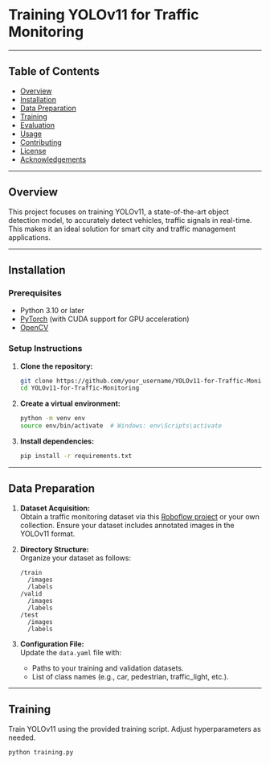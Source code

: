 # Training YOLOv11 for Traffic Monitoring
---

## Table of Contents

- [Overview](#overview)
- [Installation](#installation)
- [Data Preparation](#data-preparation)
- [Training](#training)
- [Evaluation](#evaluation)
- [Usage](#usage)
- [Contributing](#contributing)
- [License](#license)
- [Acknowledgements](#acknowledgements)

---

## Overview

This project focuses on training YOLOv11, a state-of-the-art object detection model, to accurately detect vehicles, traffic signals in real-time. 
This makes it an ideal solution for smart city and traffic management applications.

---

## Installation

### Prerequisites

- Python 3.10 or later
- [PyTorch](https://pytorch.org/) (with CUDA support for GPU acceleration)
- [OpenCV](https://opencv.org/)

### Setup Instructions

1. **Clone the repository:**

    ```bash
    git clone https://github.com/your_username/YOLOv11-for-Traffic-Monitoring.git
    cd YOLOv11-for-Traffic-Monitoring
    ```

2. **Create a virtual environment:**

    ```bash
    python -m venv env
    source env/bin/activate  # Windows: env\Scripts\activate
    ```

3. **Install dependencies:**

    ```bash
    pip install -r requirements.txt
    ```

---

## Data Preparation

1. **Dataset Acquisition:**  
   Obtain a traffic monitoring dataset via this [Roboflow project](https://universe.roboflow.com/other/traffic-monitoring-nsn3m/dataset/4) or your own collection. Ensure your dataset includes annotated images in the YOLOv11 format.

2. **Directory Structure:**  
   Organize your dataset as follows:

    ```
    /train
      /images
      /labels
    /valid
      /images
      /labels
    /test
      /images
      /labels
    ```

3. **Configuration File:**  
   Update the `data.yaml` file with:
   - Paths to your training and validation datasets.
   - List of class names (e.g., car, pedestrian, traffic_light, etc.).

---

## Training

Train YOLOv11 using the provided training script. Adjust hyperparameters as needed.

```bash
python training.py
```
